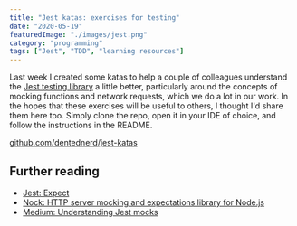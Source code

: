 ```yaml
---
title: "Jest katas: exercises for testing"
date: "2020-05-19"
featuredImage: "./images/jest.png"
category: "programming"
tags: ["Jest", "TDD", "learning resources"]
---
```


Last week I created some katas to help a couple of colleagues understand the [Jest testing library](https://jestjs.io/) a little better, particularly around the concepts of mocking functions and network requests, which we do a lot in our work. In the hopes that these exercises will be useful to others, I thought I'd share them here too. Simply clone the repo, open it in your IDE of choice, and follow the instructions in the README.

[github.com/dentednerd/jest-katas](https://github.com/dentednerd/jest-katas)

## Further reading

- [Jest: Expect](https://jestjs.io/docs/en/expect)
- [Nock: HTTP server mocking and expectations library for Node.js](https://github.com/nock/nock)
- [Medium: Understanding Jest mocks](https://medium.com/@rickhanlonii/understanding-jest-mocks-f0046c68e53c)
